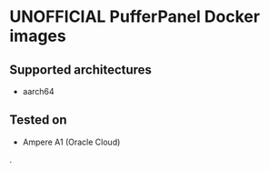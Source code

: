 # UNOFFICIAL PufferPanel Docker images

## Supported architectures
- aarch64

## Tested on
- Ampere A1 (Oracle Cloud)

.

